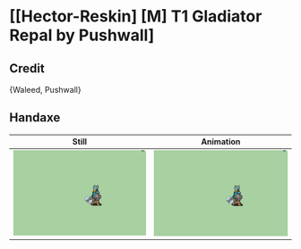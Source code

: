 # [\[Hector-Reskin\] \[M\] T1 Gladiator Repal by Pushwall]

## Credit

{Waleed, Pushwall}
	
## Handaxe

| Still | Animation |
| :---: | :-------: |
| ![Handaxe still](./Handaxe_000.png) | ![Handaxe animation](./Handaxe.gif) |
